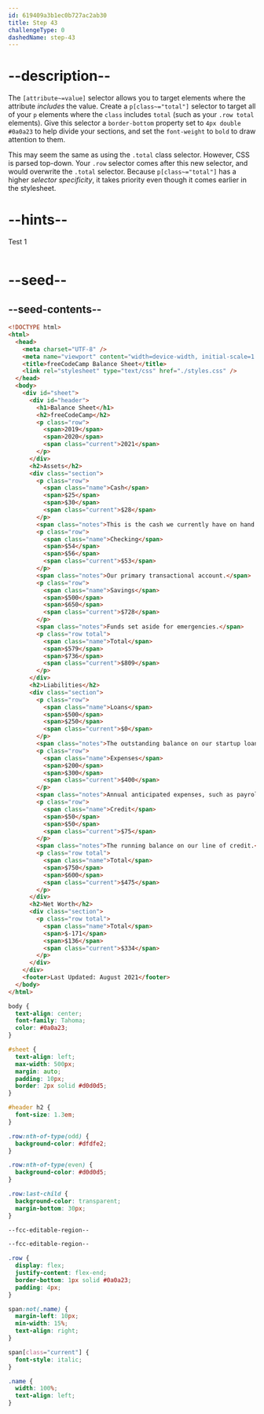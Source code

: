 ```yaml
---
id: 619409a3b1ec0b727ac2ab30
title: Step 43
challengeType: 0
dashedName: step-43
---
```


# --description--

The `[attribute~=value]` selector allows you to target elements where the attribute *includes* the value. Create a `p[class~="total"]` selector to target all of your `p` elements where the `class` includes `total` (such as your `.row total` elements). Give this selector a `border-bottom` property set to `4px double #0a0a23` to help divide your sections, and set the `font-weight` to `bold` to draw attention to them.

This may seem the same as using the `.total` class selector. However, CSS is parsed top-down. Your `.row` selector comes after this new selector, and would overwrite the `.total` selector. Because `p[class~="total"]` has a higher <dfn>selector specificity</dfn>, it takes priority even though it comes earlier in the stylesheet.

# --hints--

Test 1

```js

```

# --seed--

## --seed-contents--

```html
<!DOCTYPE html>
<html>
  <head>
    <meta charset="UTF-8" />
    <meta name="viewport" content="width=device-width, initial-scale=1.0" />
    <title>freeCodeCamp Balance Sheet</title>
    <link rel="stylesheet" type="text/css" href="./styles.css" />
  </head>
  <body>
    <div id="sheet">
      <div id="header">
        <h1>Balance Sheet</h1>
        <h2>freeCodeCamp</h2>
        <p class="row">
          <span>2019</span>
          <span>2020</span>
          <span class="current">2021</span>
        </p>
      </div>
      <h2>Assets</h2>
      <div class="section">
        <p class="row">
          <span class="name">Cash</span>
          <span>$25</span>
          <span>$30</span>
          <span class="current">$28</span>
        </p>
        <span class="notes">This is the cash we currently have on hand.</span>
        <p class="row">
          <span class="name">Checking</span>
          <span>$54</span>
          <span>$56</span>
          <span class="current">$53</span>
        </p>
        <span class="notes">Our primary transactional account.</span>
        <p class="row">
          <span class="name">Savings</span>
          <span>$500</span>
          <span>$650</span>
          <span class="current">$728</span>
        </p>
        <span class="notes">Funds set aside for emergencies.</span>
        <p class="row total">
          <span class="name">Total</span>
          <span>$579</span>
          <span>$736</span>
          <span class="current">$809</span>
        </p>
      </div>
      <h2>Liabilities</h2>
      <div class="section">
        <p class="row">
          <span class="name">Loans</span>
          <span>$500</span>
          <span>$250</span>
          <span class="current">$0</span>
        </p>
        <span class="notes">The outstanding balance on our startup loan.</span>
        <p class="row">
          <span class="name">Expenses</span>
          <span>$200</span>
          <span>$300</span>
          <span class="current">$400</span>
        </p>
        <span class="notes">Annual anticipated expenses, such as payroll.</span>
        <p class="row">
          <span class="name">Credit</span>
          <span>$50</span>
          <span>$50</span>
          <span class="current">$75</span>
        </p>
        <span class="notes">The running balance on our line of credit.</span>
        <p class="row total">
          <span class="name">Total</span>
          <span>$750</span>
          <span>$600</span>
          <span class="current">$475</span>
        </p>
      </div>
      <h2>Net Worth</h2>
      <div class="section">
        <p class="row total">
          <span class="name">Total</span>
          <span>$-171</span>
          <span>$136</span>
          <span class="current">$334</span>
        </p>
      </div>
    </div>
    <footer>Last Updated: August 2021</footer>
  </body>
</html>
```

```css
body {
  text-align: center;
  font-family: Tahoma;
  color: #0a0a23;
}

#sheet {
  text-align: left;
  max-width: 500px;
  margin: auto;
  padding: 10px;
  border: 2px solid #d0d0d5;
}

#header h2 {
  font-size: 1.3em;
}

.row:nth-of-type(odd) {
  background-color: #dfdfe2;
}

.row:nth-of-type(even) {
  background-color: #d0d0d5;
}

.row:last-child {
  background-color: transparent;
  margin-bottom: 30px;
}

--fcc-editable-region--

--fcc-editable-region--

.row {
  display: flex;
  justify-content: flex-end;
  border-bottom: 1px solid #0a0a23;
  padding: 4px;
}

span:not(.name) {
  margin-left: 10px;
  min-width: 15%;
  text-align: right;
}

span[class="current"] {
  font-style: italic;
}

.name {
  width: 100%;
  text-align: left;
}
```
